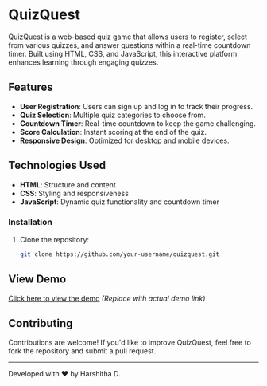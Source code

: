 # QuizQuest

QuizQuest is a web-based quiz game that allows users to register, select from various quizzes, and answer questions within a real-time countdown timer. Built using HTML, CSS, and JavaScript, this interactive platform enhances learning through engaging quizzes.

## Features
- **User Registration**: Users can sign up and log in to track their progress.
- **Quiz Selection**: Multiple quiz categories to choose from.
- **Countdown Timer**: Real-time countdown to keep the game challenging.
- **Score Calculation**: Instant scoring at the end of the quiz.
- **Responsive Design**: Optimized for desktop and mobile devices.

## Technologies Used
- **HTML**: Structure and content
- **CSS**: Styling and responsiveness
- **JavaScript**: Dynamic quiz functionality and countdown timer

### Installation
1. Clone the repository:
   ```bash
   git clone https://github.com/your-username/quizquest.git
   ```

## View Demo
[Click here to view the demo](#) *(Replace with actual demo link)*

## Contributing
Contributions are welcome! If you'd like to improve QuizQuest, feel free to fork the repository and submit a pull request.

---
Developed with ❤️ by Harshitha D.


